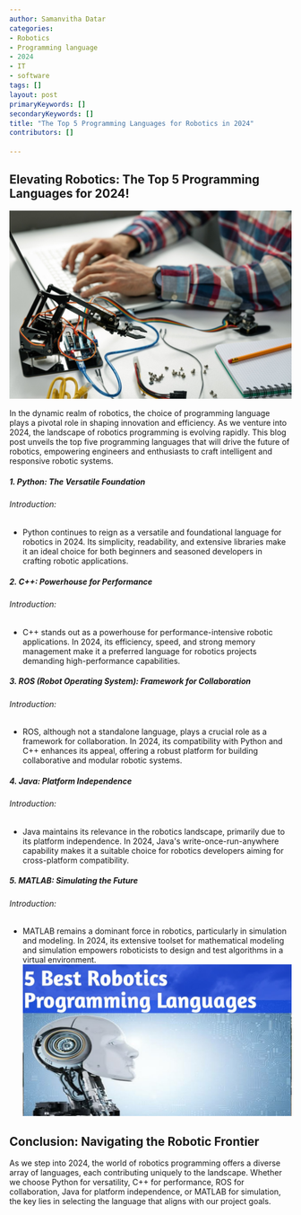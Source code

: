 ```yaml
---
author: Samanvitha Datar
categories: 
- Robotics
- Programming language
- 2024
- IT
- software
tags: []
layout: post
primaryKeywords: []
secondaryKeywords: []
title: "The Top 5 Programming Languages for Robotics in 2024"
contributors: []

---
```

  ## Elevating Robotics: The Top 5 Programming Languages for 2024!

![](/uploads/1_15_2024_1705314678367.jpeg)

In the dynamic realm of robotics, the choice of programming language plays a pivotal role in shaping innovation and efficiency. As we venture into 2024, the landscape of robotics programming is evolving rapidly. This blog post unveils the top five programming languages that will drive the future of robotics, empowering engineers and enthusiasts to craft intelligent and responsive robotic systems.
##### 1. Python: The Versatile Foundation
###### Introduction:
- Python continues to reign as a versatile and foundational language for robotics in 2024. Its simplicity, readability, and extensive libraries make it an ideal choice for both beginners and seasoned developers in crafting robotic applications.
##### 2. C++: Powerhouse for Performance
###### Introduction:
- C++ stands out as a powerhouse for performance-intensive robotic applications. In 2024, its efficiency, speed, and strong memory management make it a preferred language for robotics projects demanding high-performance capabilities.
##### 3. ROS (Robot Operating System): Framework for Collaboration
###### Introduction:
- ROS, although not a standalone language, plays a crucial role as a framework for collaboration. In 2024, its compatibility with Python and C++ enhances its appeal, offering a robust platform for building collaborative and modular robotic systems.
##### 4. Java: Platform Independence
###### Introduction:
- Java maintains its relevance in the robotics landscape, primarily due to its platform independence. In 2024, Java's write-once-run-anywhere capability makes it a suitable choice for robotics developers aiming for cross-platform compatibility.
##### 5. MATLAB: Simulating the Future
###### Introduction:
- MATLAB remains a dominant force in robotics, particularly in simulation and modeling. In 2024, its extensive toolset for mathematical modeling and simulation empowers roboticists to design and test algorithms in a virtual environment.
![](/uploads/1_15_2024_1705314992576.jpeg)

## Conclusion: Navigating the Robotic Frontier
As we step into 2024, the world of robotics programming offers a diverse array of languages, each contributing uniquely to the landscape. Whether we choose Python for versatility, C++ for performance, ROS for collaboration, Java for platform independence, or MATLAB for simulation, the key lies in selecting the language that aligns with our project goals. 

